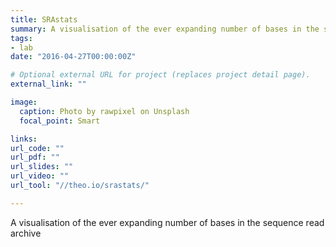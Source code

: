 ```yaml
---
title: SRAstats
summary: A visualisation of the ever expanding number of bases in the sequence read archive
tags:
- lab
date: "2016-04-27T00:00:00Z"

# Optional external URL for project (replaces project detail page).
external_link: ""

image:
  caption: Photo by rawpixel on Unsplash
  focal_point: Smart

links:
url_code: ""
url_pdf: ""
url_slides: ""
url_video: ""
url_tool: "//theo.io/srastats/"

---
```


A visualisation of the ever expanding number of bases in the sequence read archive